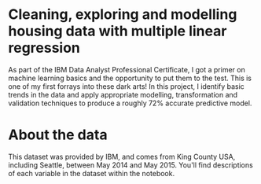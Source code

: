 # Cleaning, exploring and modelling housing data with multiple linear regression
As part of the IBM Data Analyst Professional Certificate, I got a primer on machine learning basics and the opportunity to put them to the test. This is one of my first forrays into these dark arts!
In this project, I identify basic trends in the data and apply appropriate modelling, transformation and validation techniques to produce a roughly 72% accurate predictive model.

# About the data
This dataset was provided by IBM, and comes from King County USA, including Seattle, between May 2014 and May 2015. You'll find descriptions of each variable in the dataset within the notebook.
